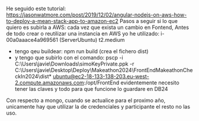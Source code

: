 He seguido este tutorial: https://jasonwatmore.com/post/2019/12/02/angular-nodejs-on-aws-how-to-deploy-a-mean-stack-app-to-amazon-ec2
Pasos a seguir si lo que quiero es subirla a AWS:
cada vez que exista un cambio en Fontend,
Antes de todo crear o reutilizar una instancia en AWS yo he utilizado: i-00a0aaace4a969561 (ServerUbuntu) t2.medium

- tengo qeu buildear: npm run build (crea el fichero dist)
- y tengo que subirlo con el comando: pscp -i C:\Users\javie\Downloads\simoKeyPrivate.ppk -r C:\Users\javie\Desktop\Deploy\Makeathon2024\FrontEndMakeathonCheckIn2024\dist\* ubuntu@ec2-18-133-138-203.eu-west-2.compute.amazonaws.com:/opt/FrontEnd
evidentemente necesito tener las claves y todo para que funcione lo guardare en DB24 

Con respecto a mongo, cuando se actualice para el proximo año, unicamente hay que utilizar la de credenciales y participante el resto no las uso.